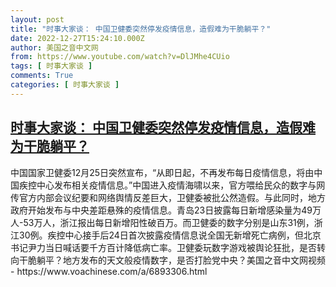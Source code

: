 ```yaml
---
layout: post
title: "时事大家谈： 中国卫健委突然停发疫情信息，造假难为干脆躺平？"
date: 2022-12-27T15:24:10.000Z
author: 美国之音中文网
from: https://www.youtube.com/watch?v=DlJMhe4CUio
tags: [ 时事大家谈 ]
comments: True
categories: [ 时事大家谈 ]
---
```

<!--1672154650000-->
[时事大家谈： 中国卫健委突然停发疫情信息，造假难为干脆躺平？](https://www.youtube.com/watch?v=DlJMhe4CUio)
------

<div>
中国国家卫健委12月25日突然宣布，“从即日起，不再发布每日疫情信息，将由中国疾控中心发布相关疫情信息。”中国进入疫情海啸以来，官方喂给民众的数字与网传官方内部会议纪要和网络舆情反差巨大，卫健委被批公然造假。与此同时，地方政府开始发布与中央差距悬殊的疫情信息。青岛23日披露每日新增感染量为49万人-53万人，浙江报出每日新增阳性破百万。而卫健委的数字分别是山东31例，浙江30例。疾控中心接手后24日首次披露疫情信息说全国无新增死亡病例，但北京书记尹力当日喊话要千方百计降低病亡率。卫健委玩数字游戏被舆论狂批，是否转向干脆躺平？地方发布的天文般疫情数字，是否打脸党中央？美国之音中文网视频 - https://www.voachinese.com/a/6893306.html
</div>
